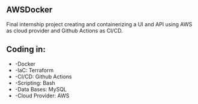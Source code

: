 ## AWSDocker
Final internship project creating and containerizing a UI and API using AWS as cloud provider and Github Actions as CI/CD.

## Coding in:
- -Docker
- -IaC: Terraform
- -CI/CD: Github Actions
- -Scripting: Bash
- -Data Bases: MySQL
- -Cloud Provider: AWS
